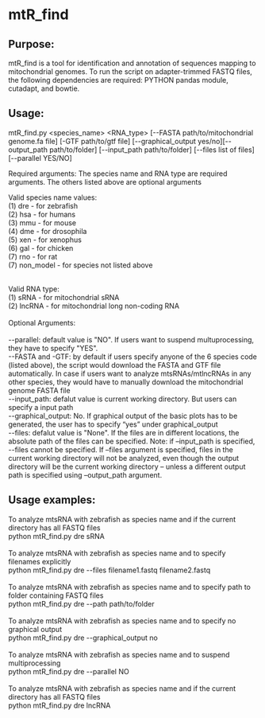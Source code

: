 # mtR_find
## Purpose:

mtR_find is a tool for identification and annotation of sequences mapping to mitochondrial genomes. To run the script on adapter-trimmed FASTQ files, the following dependencies are required: PYTHON pandas module, cutadapt, and bowtie.

## Usage:

mtR_find.py <species_name> <RNA_type> [--FASTA path/to/mitochondrial genome.fa file] [-GTF path/to/gtf file] [--graphical_output yes/no][--output_path path/to/folder] [--input_path path/to/folder] [--files list of files] [--parallel YES/NO] 

Required arguments: The species name and RNA type are required arguments. The others listed above are optional arguments

Valid species name values:<br />
(1) dre - for zebrafish <br />
(2) hsa - for humans <br />
(3) mmu - for mouse <br />
(4) dme - for drosophila <br />
(5) xen - for xenophus <br />
(6) gal - for chicken <br />
(7) rno - for rat <br />
(7) non_model - for species not listed above <br />

<br />
Valid RNA type: <br />
(1) sRNA - for mitochondrial sRNA <br />
(2) lncRNA - for mitochondrial long non-coding RNA <br />
<br />
Optional Arguments:<br />
<br />
--parallel:  default value is "NO". If users want to suspend multuprocessing, they have to specify "YES".<br />
--FASTA and -GTF: by default if users specify anyone of the 6 species code (listed above), the script would download the FASTA and GTF file automatically. In case if users want to analyze mtsRNAs/mtlncRNAs in any other species, they would have to manually download the mitochondrial genome FASTA file
<br />
--input_path: defalut value is current working directory. But users can specify a input path<br />
--graphical_output: No. If graphical output of the basic plots has to be generated, the user has to specify
“yes” under graphical_output <br />
--files: defalut value is "None". If the files are in different locations, the absolute path of the files can be
specified. Note: if –input_path is specified, --files cannot be specified. If –files
argument is specified, files in the current working directory will not be analyzed,
even though the output directory will be the current working directory – unless a
different output path is specified using –output_path argument. <br />

## Usage examples:
To analyze mtsRNA with zebrafish as species name and if the current directory has all FASTQ files <br />
python mtR_find.py dre sRNA <br />
<br />
To analyze mtsRNA with zebrafish as species name and to specify filenames explicitly <br />
python mtR_find.py dre --files filename1.fastq filename2.fastq <br />
<br />
To analyze mtsRNA with zebrafish as species name and to specify path to folder containing FASTQ files <br />
python mtR_find.py dre --path path/to/folder <br />
<br />
To analyze mtsRNA with zebrafish as species name and to specify no graphical output <br />
python mtR_find.py dre --graphical_output no <br />
<br />
To analyze mtsRNA with zebrafish as species name and to suspend multiprocessing <br />
python mtR_find.py dre --parallel NO  <br />
<br />
To analyze mtsRNA with zebrafish as species name and if the current directory has all FASTQ files <br />
python mtR_find.py dre lncRNA  <br />

